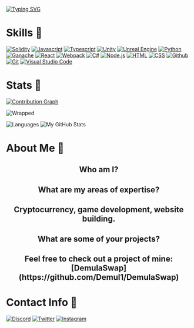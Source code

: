 <!--
useful shit
https://github.com/tandpfun/skill-icons#readme
https://ashutosh00710.github.io/github-readme-activity-graph/
https://wrapped.run/
https://www.vectorlogo.zone/?q=
https://github.com/ikatyang/emoji-cheat-sheet/blob/master/README.md#smileys--emotion
-->
[![Typing SVG](https://readme-typing-svg.herokuapp.com?size=35&lines=Hello+there+%F0%9F%91%8B%2C+I'm+Demul1)](https://git.io/typing-svg)
# Skills 💪
[![Solidity](https://user-images.githubusercontent.com/99139310/178839920-e89f5421-8051-4f25-b883-b5980b22891b.png)](https://soliditylang.org)
[![Javascript](https://user-images.githubusercontent.com/99139310/178839919-98285d21-873f-4058-a649-3715f34b759e.png)](https://javascript.com)
[![Typescript](https://user-images.githubusercontent.com/99139310/180587435-202f49ee-35d9-4486-88ad-aa20732f5847.png)](https://www.typescriptlang.org/)
[![Unity](https://user-images.githubusercontent.com/99139310/178839912-1878e2d4-e373-4437-b053-5dbfd67f6cb7.png)](https://unity.com)
[![Unreal Engine](https://user-images.githubusercontent.com/99139310/180587525-2ea96da3-107a-4527-8340-323cb666e2a0.jpg)](https://unrealengine.com)
[![Python](https://user-images.githubusercontent.com/99139310/178839917-351cd87d-2229-46ec-a2df-d8e1f33aa700.png)](https://python.org)
[![Ganache](https://user-images.githubusercontent.com/99139310/180586686-2f8296bb-c66d-4eff-913e-d8e09d87a1f3.png)](https://trufflesuite.com/ganache/)
[![React](https://user-images.githubusercontent.com/99139310/180586690-f56d3dd5-aec6-47ba-b8b3-eb8b2e5d342b.png)](https://reactjs.org/)
[![Webpack](https://user-images.githubusercontent.com/99139310/180586693-377c85d2-95d8-444f-8504-554e5b874eb5.png)](https://webpack.js.org/)
[![C#](https://user-images.githubusercontent.com/99139310/178839916-d1924179-3c47-476c-9d44-eab13a6ca762.png)](https://docs.microsoft.com/en-us/dotnet/csharp/)
[![Node.js](https://user-images.githubusercontent.com/99139310/178839910-a5dcd40f-89dd-4958-9170-4315181ed3f0.png)](https://nodejs.org/en/)
[![HTML](https://user-images.githubusercontent.com/99139310/178839914-67b126fc-f805-488d-943e-77276fe7b7b7.png)](https://developer.mozilla.org/en-US/docs/Learn/Getting_started_with_the_web/HTML_basics)
[![CSS](https://user-images.githubusercontent.com/99139310/178839915-79ea749c-6ccf-476f-a79b-2c28cf8982cf.png)](https://developer.mozilla.org/en-US/docs/Web/CSS)
[![Github](https://user-images.githubusercontent.com/99139310/180586687-e573df5c-0bd4-45a3-88d0-e6ce056e56cc.png)](https://github.com/)
[![Git](https://user-images.githubusercontent.com/99139310/180586688-a1ba925b-f709-4064-91ae-4f40b120a116.png)](https://git-scm.com/)
[![Visual Studio Code](https://user-images.githubusercontent.com/99139310/180586691-72cf0963-2772-45b6-a4c9-f05e305bdafe.png)](https://code.visualstudio.com/)

# Stats 🚀

[![Contribution Graph](https://github-readme-activity-graph.vercel.app/graph?username=Demul1&bg_color=000000&color=14d8db&line=14d8db&point=ee00ff&area=true&hide_border=true)](https://github.com/ashutosh00710/github-readme-activity-graph)

![Wrapped](https://github.com/Demul1/Demul1/assets/99139310/682f6f06-e7b9-48cc-993c-8c773064a6ba)

![Languages](https://github-readme-stats.vercel.app/api/top-langs/?username=demul1&theme=react)
![My GitHub Stats](https://github-readme-stats.vercel.app/api?username=demul1&show_icons=true&count_private=true&theme=react)
# About Me 🙌
<h2 align="center" font-weight="bold">
Who am I?
</h2>

<h2 align="center">

</h2>

<h2 align="center" font-weight="bold">
What are my areas of expertise? 
</h2>

<h2 align="center">
Cryptocurrency, game development, website building.
</h2>

<h2 align="center" font-weight="bold">
What are some of your projects?
</h2>

<h2 align="center">
Feel free to check out a project of mine: [DemulaSwap](https://github.com/Demul1/DemulaSwap)
</h2>

# Contact Info 💬
[![Discord](https://skillicons.dev/icons?i=discord)](discordapp.com/users/761454931030704128)
[![Twitter](https://skillicons.dev/icons?i=twitter)](https://twitter.com/dylanchauhan11)
[![Instagram](https://skillicons.dev/icons?i=instagram)](https://www.instagram.com/chauhan.dylan/)
